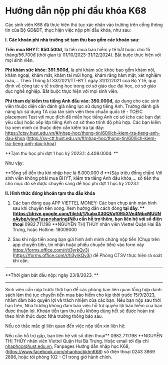# Hướng dẫn nộp phí đầu khóa K68

Các sinh viên K68 đã thực hiện thủ tục xác nhận vào trường trên cổng thông tin của Bộ GD&ĐT, thực hiện việc nộp phí đầu khóa, như sau:
 
**I. Các khoản phí nhà trường sẽ tạm thu bao gồm các khoản sau:**

**Tiền mua BHYT: 850.500đ,** là tiền mua bảo hiểm y tế bắt buộc cho 15 tháng/56.700đ (thời gian từ 01/10/2023-31/12/2024). Bắt buộc thực hiện với mọi sinh viên.

**Phí khám sức khỏe: 391.500đ,** là phí khám sức khỏe bao gồm khám nội, khám ngoại, khám mắt, khám tai mũi họng, khám răng hàm mặt, xét nghiệm máu,... Theo Thông tư 33/2021/TT-BYT ngày 31/12/2021 của Bộ Y tế, quy định về công tác y tế trường học trong cơ sở giáo dục đại học, cơ sở giáo dục nghề nghiệp. Bắt buộc thực hiện với mọi sinh viên.

**Phí tham dự kiểm tra tiếng Anh đầu vào: 350.000đ,**  áp dụng cho các sinh viên thuộc diện cần đánh giá năng lực sử dụng tiếng Anh. Trường đánh giá năng lực sử dụng TA của  tân sinh viên theo chuẩn quốc tế - TOEIC placement Test với mục đích để miễn học tiếng Anh cơ sở (cho các bạn đạt yêu cầu) hoặc xếp lớp tiếng Anh cơ sở theo trình độ phù hợp. Các bạn kiểm tra xem mình có thuộc diện cần kiểm tra tại đây: https://ctsv.hust.edu.vn/#/nhap-hoc/thong-tin/60/lich-kiem-tra-tieng-anh-dau-khoa (https://sv-ctt.hust.edu.vn/#/nhap-hoc/thong-tin/60/lich-kiem-tra-tieng-anh-dau-khoa)

**Tạm thu học phí đợt 1 học kỳ 2023.1: 4.408.000đ. **

Như vậy:

**Tổng số tiền thu khi nhập học là 6.000.000 đ **(Sáu triệu đồng chẵn)
Với sinh viên không phải mua BHYT, kiểm tra tiếng Anh đầu khóa,... số tiền thu cho mục đó sẽ được chuyển sang để học phí đợt 1 học kỳ 2023.1

**II. Hình thức đóng khoản tạm thu đầu khóa**
1. Các bạn đóng qua APP VIETTEL MONEY: Các bạn chụp ảnh màn hình sau khi chuyển tiền xong. Xem hướng dẫn cách đóng **tại đây. ** (https://drive.google.com/file/d/17kabxX30QVqf0R5XVe4NjbxMUUNoAybp/view?usp=sharing)Nếu cần hỗ trợ thêm, bạn liên hệ với số điện thoại** 0982.711.198 **NGUYỄN THỊ THỦY nhân viên Viettel Quận Hai Bà Trưng, hoặc Hotline: 18009000 
 
2. Sau khi nộp tiền xong bạn gửi hình ảnh minh chứng nộp tiền (Chụp trên app chuyển tiền, tin nhắn hoặc phiếu chuyển tiền) vào form này https://forms.office.com/r/ti3yrkQv3j (https://forms.office.com/r/ti3yrkQv3j) để Phòng CTSV thực hiện rà soát khi cần.
** **
**Thời gian bắt đầu nộp: ngày 23/8/2023. **
** **
Sinh viên cần nộp trước thời hạn để các phòng ban liên quan tổng hợp danh sách làm thủ tục chuyển tiền mua bảo hiểm cho kịp thời trước 15/9/2023, nhằm đảm bảo quyền lợi và trách nhiệm của các bạn. Nếu bạn nộp sau thời hạn trên, Nhà trường không đảm bảo việc hỗ trợ quyền lợi bảo hiểm của bạn được thuận lợi. Khoản tiền tạm thu nếu không dùng hết sẽ được hoàn trả theo hình thức được Nhà trường thông báo sau.
 
Nếu có thắc mắc gì liên quan đến việc nộp tiền xin liên hệ:

Nếu cần hỗ trợ gấp, bạn liên hệ với số điện thoại** 0982.711.198 **NGUYỄN THỊ THỦY nhân viên Viettel Quận Hai Bà Trưng.
Hoặc email tới địa chỉ nhaphoc@hust.edu.vn, Fanpages Hướng dẫn nhập học K68, (https://www.facebook.com/nhaphocbkhnK68) số điện thoại 0243 3869 2896, hoặc tới phòng 102 - C1 trong giờ hành chính.